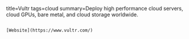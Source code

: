 title=Vultr
tags=cloud
summary=Deploy high performance cloud servers, cloud GPUs, bare metal, and cloud storage worldwide.
~~~~~~

[Website](https://www.vultr.com/)

